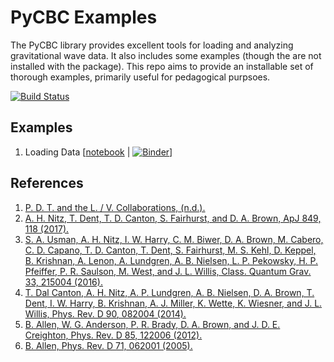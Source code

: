 # PyCBC Examples
The PyCBC library provides excellent tools for loading and analyzing gravitational wave data. It also includes
some examples (though the are not installed with the package). This repo aims to provide an installable
set of thorough examples, primarily useful for pedagogical purpsoes. 

[![Build Status](https://travis-ci.com/JWKennington/pycbc-examples.svg?branch=master)](https://travis-ci.com/JWKennington/pycbc-examples)

## Examples


1. Loading Data [[notebook](pycbc_examples/examples/LoadingData.ipynb) | [![Binder](https://mybinder.org/badge_logo.svg)](https://mybinder.org/v2/gh/JWKennington/pycbc-examples/master?filepath=pycbc_examples%2Fexamples%2FLoadingData.ipynb)]


## References

1) [P. D. T. and the L. / V. Collaborations, (n.d.).](https://pycbc.org//tutorials/1/1_CatalogData/)
1) [A. H. Nitz, T. Dent, T. D. Canton, S. Fairhurst, and D. A. Brown, ApJ 849, 118 (2017).](https://iopscience.iop.org/article/10.3847/1538-4357/aa8f50)
1) [S. A. Usman, A. H. Nitz, I. W. Harry, C. M. Biwer, D. A. Brown, M. Cabero, C. D. Capano, T. D. Canton, T. Dent, S. Fairhurst, M. S. Kehl, D. Keppel, B. Krishnan, A. Lenon, A. Lundgren, A. B. Nielsen, L. P. Pekowsky, H. P. Pfeiffer, P. R. Saulson, M. West, and J. L. Willis, Class. Quantum Grav. 33, 215004 (2016).](https://doi.org/10.1088%2F0264-9381%2F33%2F21%2F215004)
1) [T. Dal Canton, A. H. Nitz, A. P. Lundgren, A. B. Nielsen, D. A. Brown, T. Dent, I. W. Harry, B. Krishnan, A. J. Miller, K. Wette, K. Wiesner, and J. L. Willis, Phys. Rev. D 90, 082004 (2014).](https://doi.org/10.1103/PhysRevD.90.082004)
1) [B. Allen, W. G. Anderson, P. R. Brady, D. A. Brown, and J. D. E. Creighton, Phys. Rev. D 85, 122006 (2012).](https://journals.aps.org/prd/abstract/10.1103/PhysRevD.85.122006)
1) [B. Allen, Phys. Rev. D 71, 062001 (2005).](https://journals.aps.org/prd/abstract/10.1103/PhysRevD.71.062001)
